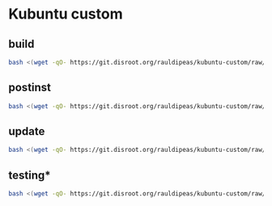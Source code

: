 # Kubuntu custom
## build
```bash
bash <(wget -qO- https://git.disroot.org/rauldipeas/kubuntu-custom/raw/branch/main/build.sh)
```
## postinst
```bash
bash <(wget -qO- https://git.disroot.org/rauldipeas/kubuntu-custom/raw/branch/main/postinst.sh)
```
## update
```bash
bash <(wget -qO- https://git.disroot.org/rauldipeas/kubuntu-custom/raw/branch/main/update.sh)
```
## testing*
```bash
bash <(wget -qO- https://git.disroot.org/rauldipeas/kubuntu-custom/raw/branch/main/testing.sh)
```